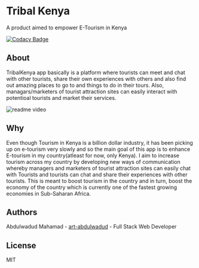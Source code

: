 # Tribal Kenya

A product aimed to empower E-Tourism in Kenya

[![Codacy Badge](https://api.codacy.com/project/badge/Grade/10e10d8505a0478385f79db25218f24d)](https://app.codacy.com/gh/BuildForSDGCohort2/Team-40K-Frontend?utm_source=github.com&utm_medium=referral&utm_content=BuildForSDGCohort2/Team-40K-Frontend&utm_campaign=Badge_Grade_Settings)

## About

TribalKenya app basically is a platform where tourists can meet and chat with other tourists, share their own experiences with others and also find out amazing places to go to and things to do in their tours. Also, managars/marketers of tourist attraction sites can easily interact with potentioal tourists and market their services.

![readme video](https://user-images.githubusercontent.com/60689731/93761348-52fcca00-fc16-11ea-89df-cd2abbd66473.gif)

## Why

Even though Tourism in Kenya is a billion dollar industry, it has been picking up on e-tourism very slowly and so the main goal of this app is to enhance E-tourism in my country(atleast for now, only Kenya). I aim to increase tourism across my country by developing new ways of communication whereby managers and marketers of tourist attraction sites can easily chat with Tourists and tourists can chat and share their experiences with other tourists. This is meant to boost tourism in the country and in turn, boost the economy of the country which is currently one of the fastest growing economies in Sub-Saharan Africa.

## Authors

Abdulwadud Mahamad - [art-abdulwadud](https://github.com/art-abdulwadud) - Full Stack Web Developer

## License

MIT
